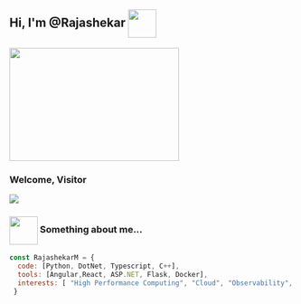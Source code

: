 <h2> Hi, I'm @Rajashekar <img src="https://media.giphy.com/media/kZudRfVBh5F0coAbPC/giphy.gif" align="center" width="50"/></h2>


<img src="https://media.giphy.com/media/RbDKaczqWovIugyJmW/giphy.gif" width = "300" height = "200"/>

<h3> Welcome, Visitor </h3>
<img src="https://profile-counter.glitch.me/SriyaR/count.svg" />

### <img src="https://media.giphy.com/media/aV2yJsgt0itkr122DR/giphy.gif" align="center" width="50"> Something about me...  

```javascript
const RajashekarM = {
  code: [Python, DotNet, Typescript, C++],
  tools: [Angular,React, ASP.NET, Flask, Docker],
  interests: [ "High Performance Computing", "Cloud", "Observability", "Microservices", "Databases", Deep Learning],
 }
```
